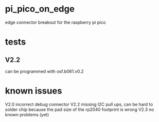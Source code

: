 # pi_pico_on_edge
edge connector breakout for the raspberry pi pico

# tests
## V2.2
can be programmed with osf.b061.v0.2

# known issues
V2.0 incorrect debug connector
V2.2 missing I2C pull ups, can be hard to solder chip because the pad size of the rp2040 footprint is wrong
V2.3 no known problems (yet)
